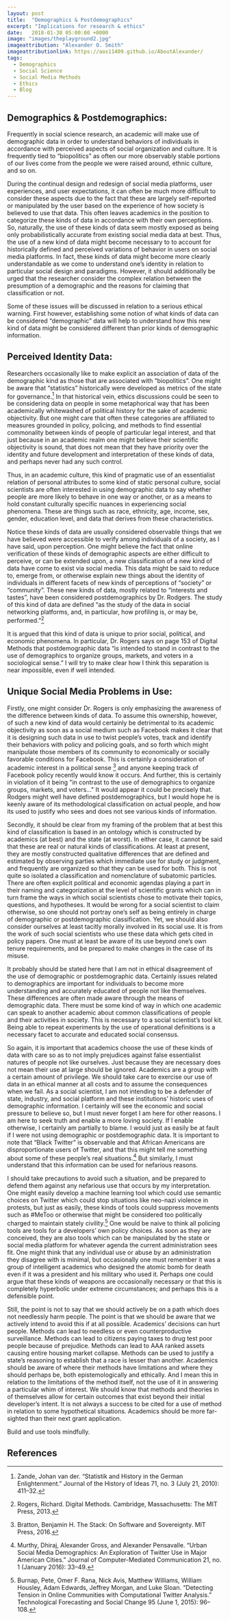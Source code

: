 ```yaml
---
layout: post
title:  "Demographics & Postdemographics"
excerpt: "Implications for research & ethics"
date:   2018-01-30 05:00:00 +0000
image: "images/theplayground2.jpg"
imageattribution: "Alexander O. Smith"
imageattributionlink: https://aos11409.github.io/AboutAlexander/
tags:
  - Demographics
  - Social Science
  - Social Media Methods
  - Ethics
  - Blog
---
```


## Demographics & Postdemographics:
Frequently in social science research, an academic will make use of demographic data in order to understand behaviors of individuals in accordance with perceived aspects of social organization and culture. It is frequently tied to “biopolitics” as often our more observably stable portions of our lives come from the people we were raised around, ethnic culture, and so on.

During the continual design and redesign of social media platforms, user experiences, and user expectations, it can often be much more difficult to consider these aspects due to the fact that these are largely self-reported or manipulated by the user based on the experience of how society is believed to use that data. This often leaves academics in the position to categorize these kinds of data in accordance with their own perceptions.  So, naturally, the use of these kinds of data seem mostly exposed as being only probabilistically accurate from existing social media data at best. Thus, the use of a new kind of data might become necessary to to account for historically defined and perceived variations of behavior in users on social media platforms. In fact, these kinds of data might become more clearly understandable as we come to understand one’s identity in relation to particular social design and paradigms. However, it should additionally be urged that the researcher consider the complex relation between the presumption of a demographic and the reasons for claiming that classification or not.

Some of these issues will be discussed in relation to a serious ethical warning. First however, establishing some notion of what kinds of data can be considered “demographic” data will help to understand how this new kind of data might be considered different than prior kinds of demographic information.

## Perceived Identity Data:
Researchers occasionally like to make explicit an association of data of the demographic kind as those that are associated with “biopolitics”. One might be aware that “statistics” historically were developed as metrics of the state for governance.[^1] In that historical vein, ethics discussions could be seen to be considering data on people in some metaphorical way that has been academically whitewashed of political history for the sake of academic objectivity. But one might care that often these categories are affiliated to measures grounded in policy, policing, and methods to find essential commonality between kinds of people of particular legal interest, and that just because in an academic realm one might believe their scientific objectivity is sound, that does not mean that they have priority over the identity and future development and interpretation of these kinds of data, and perhaps never had any such control.

Thus, in an academic culture, this kind of pragmatic use of an essentialist relation of personal attributes to some kind of static personal culture, social scientists are often interested in using demographic data to say whether people are more likely to behave in one way or another, or as a means to hold constant culturally specific nuances in experiencing social phenomena. These are things such as race, ethnicity, age, income, sex, gender, education level, and data that derives from these characteristics.

Notice these kinds of data are usually considered observable things that we have believed were accessible to verify among individuals of a society, as I have said, upon perception. One might believe the fact that online verification of these kinds of demographic aspects are either difficult to perceive, or can be extended upon, a new classification of a new kind of data have come to exist via social media. This data might be said to reduce to, emerge from, or otherwise explain new things about the identity of individuals in different facets of new kinds of perceptions of “society” or “community”. These new kinds of data, mostly related to “interests and tastes”, have been considered postdemographics by Dr. Rodgers. The study of this kind of data are defined “as the study of the data in social networking platforms, and, in particular, how profiling is, or may be, performed.”[^2]

It is argued that this kind of data is unique to prior social, political, and economic phenomena. In particular, Dr. Rogers says on page 153 of Digital Methods that postdemographic data “is intended to stand in contrast to the use of demographics to organize groups, markets, and voters in a sociological sense.” I will try to make clear how I think this separation is near impossible, even if well intended.

## Unique Social Media Problems in Use:
Firstly, one might consider Dr. Rogers is only emphasizing the awareness of the difference between kinds of data. To assume this ownership, however, of such a new kind of data would certainly be detrimental to its academic objectivity as soon as a social medium such as Facebook makes it clear that it is designing such data in use to twist people’s votes, track and identify their behaviors with policy and policing goals, and so forth which might manipulate those members of its community to economically or socially favorable conditions for Facebook. This is certainly a consideration of academic interest in a political sense [^3] and anyone keeping track of Facebook policy recently would know it occurs. And further, this is certainly in violation of it being "in contrast to the use of demographics to organize groups, markets, and voters..." It would appear it could be precisely that. Rodgers might well have defined postdemographics, but I would hope he is keenly aware of its methodological classification on actual people, and how its used to justify who sees and does not see various kinds of information.

Secondly, it should be clear from my framing of the problem that at best this kind of classification is based in an ontology which is constructed by academics (at best) and the state (at worst). In either case, it cannot be said that these are real or natural kinds of classifications. At least at present, they are mostly constructed qualitative differences that are defined and estimated by observing parties which immediate use for study or judgment, and frequently are organized so that they can be used for both. This is not quite so isolated a classification and nomenclature of subatomic particles. There are often explicit political and economic agendas playing a part in their naming and categorization at the level of scientific grants which can in turn frame the ways in which social scientists chose to motivate their topics, questions, and hypotheses. It would be wrong for a social scientist to claim otherwise, so one should not portray one’s self as being entirely in charge of demographic or postdemographic classification. Yet, we should also consider ourselves at least tacitly morally involved in its social use. It is from the work of such social scientists who use these data which gets cited in policy papers. One must at least be aware of its use beyond one’s own tenure requirements, and be prepared to make changes in the case of its misuse.

It probably should be stated here that I am not in ethical disagreement of the use of demographic or postdemographic data. Certainly issues related to demographics are important for individuals to become more understanding and accurately educated of people not like themselves. These differences are often made aware through the means of demographic data. There must be some kind of way in which one academic can speak to another academic about common classifications of people and their activities in society. This is necessary to a social scientist’s tool kit. Being able to repeat experiments by the use of operational definitions is a necessary facet to accurate and educated social consensus.

So again, it is important that academics choose the use of these kinds of data with care so as to not imply prejudices against false essentialist natures of people not like ourselves. Just because they are necessary does not mean their use at large should be ignored. Academics are a group with a certain amount of privilege. We should take care to exercise our use of data in an ethical manner at all costs and to assume the consequences when we fail. As a social scientist, I am not intending to be a defender of state, industry, and social platform and these institutions’ historic uses of demographic information. I certainly will see the economic and social pressure to believe so, but I must never forget I am here for other reasons. I am here to seek truth and enable a more loving society. If I enable otherwise, I certainly am partially to blame. I would just as easily be at fault if I were not using demographic or postdemographic data. It is important to note that “Black Twitter” is observable and that African Americans are disproportionate users of Twitter, and that this might tell me something about some of these people’s real situations.[^4] But similarly, I must understand that this information can be used for nefarious reasons.

I should take precautions to avoid such a situation, and be prepared to defend them against any nefarious use that occurs by my interpretation. One might easily develop a machine learning tool which could use semantic choices on Twitter which could stop situations like neo-nazi violence in protests, but just as easily, these kinds of tools could suppress movements such as #MeToo or otherwise that might be considered too politically charged to maintain stately civility.[^5] One would be naive to think all policing tools are tools for a developers’ own policy choices. As soon as they are conceived, they are also tools which can be manipulated by the state or social media platform for whatever agenda the current administration sees fit. One might think that any individual use or abuse by an administration they disagree with is minimal, but occasionally one must remember it was a group of intelligent academics who designed the atomic bomb for death even if it was a president and his military who used it. Perhaps one could argue that these kinds of weapons are occasionally necessary or that this is completely hyperbolic under extreme circumstances; and perhaps this is a defensible point.

Still, the point is not to say that we should actively be on a path which does not needlessly harm people. The point is that we should be aware that we actively intend to avoid this if at all possible. Academics’ decisions can hurt people. Methods can lead to needless or even counterproductive surveillance. Methods can lead to citizens paying taxes to drug test poor people because of prejudice. Methods can lead to AAA ranked assets causing entire housing market collapse. Methods can be used to justify a state’s reasoning to establish that a race is lesser than another. Academics should be aware of where their methods have limitations and where they should perhaps be, both epistemologically and ethically. And I mean this in relation to the limitations of the method itself, not the use of it in answering a particular whim of interest. We should know that methods and theories in of themselves allow for certain outcomes that exist beyond their initial developer’s intent. It is not always a success to be cited for a use of method in relation to some hypothetical situations. Academics should be more far-sighted than their next grant application.

Build and use tools mindfully.

## References
[^1]: Zande, Johan van der. “Statistik and History in the German Enlightenment.” Journal of the History of Ideas 71, no. 3 (July 21, 2010): 411–32.

[^2]: Rogers, Richard. Digital Methods. Cambridge, Massachusetts: The MIT Press, 2013.

[^3]: Bratton, Benjamin H. The Stack: On Software and Sovereignty. MIT Press, 2016.

[^4]: Murthy, Dhiraj, Alexander Gross, and Alexander Pensavalle. “Urban Social Media Demographics: An Exploration of Twitter Use in Major American Cities.” Journal of Computer-Mediated Communication 21, no. 1 (January 2016): 33–49.

[^5]: Burnap, Pete, Omer F. Rana, Nick Avis, Matthew Williams, William Housley, Adam Edwards, Jeffrey Morgan, and Luke Sloan. “Detecting Tension in Online Communities with Computational Twitter Analysis.” Technological Forecasting and Social Change 95 (June 1, 2015): 96–108.
